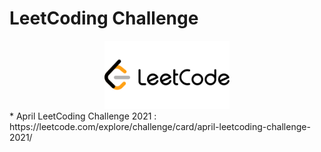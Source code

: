 # LeetCoding Challenge
<div align="center">
<img src="https://github.com/mohammedismailb18/LeetCode/blob/main/logo.png" width="200" height="auto"/>
  </div>
* April LeetCoding Challenge 2021 : https://leetcode.com/explore/challenge/card/april-leetcoding-challenge-2021/
